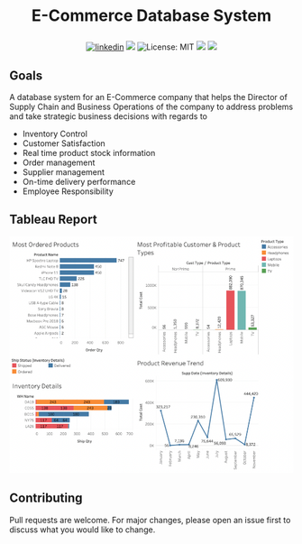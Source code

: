 # <p align="center">E-Commerce Database System</p>
<p align="center"> 
<a href="https://www.linkedin.com/in/roy-ashish">
<img alt="linkedin" src="https://img.shields.io/badge/-Ashish Roy-blue?style=flat&logo=Linkedin&logoColor=white&link=https://www.linkedin.com/in/roy-ashish"></a>
<img src="https://img.shields.io/badge/Version-1.0.0-blue" />
<img alt="License: MIT" src="https://img.shields.io/badge/License-MIT-yellow.svg" target="_blank" />
<img src="https://img.shields.io/badge/T--SQL-90%25-red?style=flat&logo=microsoftsqlserver&logoColor=white">
<img src="https://img.shields.io/badge/Tableau-10%25-blueviolet?style=flat&logo=tableau&logoColor=white">
</p>

## Goals

A database system for an E-Commerce company that helps the Director of Supply Chain and Business Operations of the company to address problems and take strategic business decisions with regards to

<ul>
  <li>Inventory Control</li>
  <li>Customer Satisfaction</li>
  <li>Real time product stock information</li>
  <li>Order management</li>
  <li>Supplier management</li>
  <li>On-time delivery performance</li>
  <li>Employee Responsibility</li>
</ul>

## Tableau Report

<img src="https://github.com/royashishneu/E-Commerce_Database_System/blob/main/Screen%20Shot%202022-02-10%20at%204.14.02%20PM.png">
 
## Contributing
Pull requests are welcome. For major changes, please open an issue first to discuss what you would like to change.
